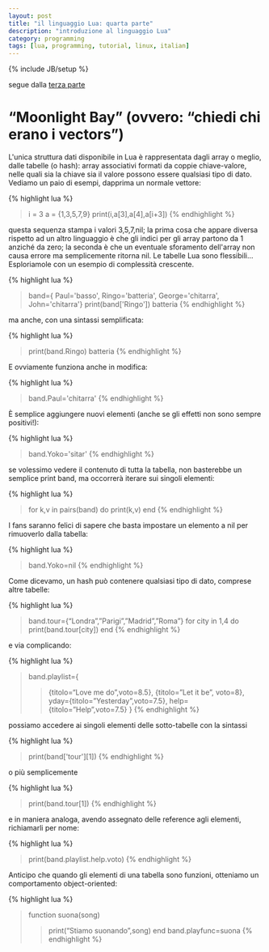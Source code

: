 ```yaml
---
layout: post
title: "il linguaggio Lua: quarta parte"
description: "introduzione al linguaggio Lua"
category: programming
tags: [lua, programming, tutorial, linux, italian]
---
```

{% include JB/setup %}

segue dalla [terza parte](http://ilmanzo.github.io/programming/2017/03/20/il-linguaggio-lua-terza-parte)

# “Moonlight Bay” (ovvero: “chiedi chi erano i vectors”)


L'unica struttura dati disponibile in Lua è rappresentata dagli array o meglio, dalle tabelle (o hash): array associativi formati da coppie chiave-valore, nelle quali sia la chiave sia il valore possono essere qualsiasi tipo di dato. Vediamo un paio di esempi, dapprima un normale vettore:

{% highlight lua %}
> i = 3
> a = {1,3,5,7,9}
> print(i,a[3],a[4],a[i+3])
{% endhighlight %}

questa sequenza stampa i valori 3,5,7,nil; la prima cosa che appare diversa rispetto ad un altro linguaggio è che gli indici per gli array partono da 1 anziché da zero; la seconda è che un eventuale sforamento dell'array non causa errore ma semplicemente ritorna nil.
Le tabelle Lua sono flessibili... Esploriamole con un esempio di complessità crescente.

{% highlight lua %}
>band={ Paul='basso', Ringo='batteria', George='chitarra', John='chitarra'}
>print(band['Ringo'])
batteria
{% endhighlight %}

ma anche, con una sintassi semplificata:

{% highlight lua %}
>print(band.Ringo)
batteria
{% endhighlight %}

E ovviamente funziona anche in modifica:

{% highlight lua %}
>band.Paul='chitarra'
{% endhighlight %}

È semplice aggiungere nuovi elementi (anche se gli effetti non sono sempre positivi!):

{% highlight lua %}
>band.Yoko='sitar'
{% endhighlight %}

se volessimo vedere il contenuto di tutta la tabella, non basterebbe un semplice print band, ma occorrerà iterare sui singoli elementi:

{% highlight lua %}
>for k,v in pairs(band) do print(k,v) end
{% endhighlight %}

I fans saranno felici di sapere che basta impostare un elemento a nil per rimuoverlo dalla tabella:

{% highlight lua %}
>band.Yoko=nil
{% endhighlight %}

Come dicevamo, un hash può contenere qualsiasi tipo di dato, comprese altre tabelle:

{% highlight lua %}
>band.tour={“Londra”,”Parigi”,”Madrid”,”Roma”}
>for city in 1,4 do print(band.tour[city]) end
{% endhighlight %}

e via complicando:

{% highlight lua %}
>band.playlist={
>>{titolo=“Love me do”,voto=8.5},
>>{titolo=”Let it be”, voto=8},
>>yday={titolo=”Yesterday”,voto=7.5},
>>help={titolo=”Help”,voto=7.5} 
>>}
{% endhighlight %}


possiamo accedere ai singoli elementi delle sotto-tabelle con la sintassi

{% highlight lua %}
>print(band['tour'][1])
{% endhighlight %}

o più semplicemente

{% highlight lua %}
>print(band.tour[1])
{% endhighlight %}

e in maniera analoga, avendo assegnato delle reference agli elementi, richiamarli per nome:

{% highlight lua %}
>print(band.playlist.help.voto)
{% endhighlight %}

Anticipo che quando gli elementi di una tabella sono funzioni, otteniamo un comportamento object-oriented:

{% highlight lua %}
>function suona(song)
>>print(“Stiamo suonando”,song)
>>end
>band.playfunc=suona
{% endhighlight %}


